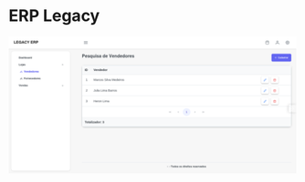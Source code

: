 #  ERP  Legacy


 ![alt text](https://github.com/FireXtz/ErpSystem/blob/main/Screenshot%202023-01-19%20at%2019-59-06%20Legacy.png)
